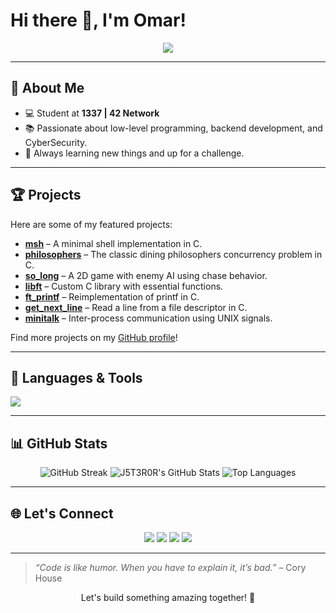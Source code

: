 # Hi there 👋, I'm Omar!

<p align="center">
  <img src="https://readme-typing-svg.herokuapp.com?color=%2336BCF7&lines=Tech+Enthusiast;Student+at+1337+%7C+42+Network;Lifelong+Learner" />
</p>

---

## 🚀 About Me

- 💻 Student at **1337 | 42 Network**
- 📚 Passionate about low-level programming, backend development, and CyberSecurity.
- 🌱 Always learning new things and up for a challenge.

---

## 🏆 Projects

Here are some of my featured projects:
- [**msh**](https://github.com/J5T3R0R/msh) – A minimal shell implementation in C.
- [**philosophers**](https://github.com/J5T3R0R/philosophers_42) – The classic dining philosophers concurrency problem in C.
- [**so_long**](https://github.com/J5T3R0R/so_long) – A 2D game with enemy AI using chase behavior.
- [**libft**](https://github.com/J5T3R0R/libft) – Custom C library with essential functions.
- [**ft_printf**](https://github.com/J5T3R0R/ft_printf) – Reimplementation of printf in C.
- [**get_next_line**](https://github.com/J5T3R0R/get_next_line) – Read a line from a file descriptor in C.
- [**minitalk**](https://github.com/J5T3R0R/minitalk) – Inter-process communication using UNIX signals.

Find more projects on my [GitHub profile](https://github.com/J5T3R0R/?tab=repositories)!

---

## 🧰 Languages & Tools

<p>
  <img src="https://skillicons.dev/icons?i=c,cpp,python,js,typescript,nodejs,expressjs,sql,html,css,bash,react,tailwind,git" />
</p>

---

## 📊 GitHub Stats

<p align="center">
  <img src="https://github-readme-streak-stats.herokuapp.com/?user=J5T3R0R&theme=radical" alt="GitHub Streak" />
  <img src="https://github-readme-stats.vercel.app/api?username=J5T3R0R&show_icons=true&theme=radical" alt="J5T3R0R's GitHub Stats" />
  <img src="https://github-readme-stats.vercel.app/api/top-langs/?username=J5T3R0R&layout=compact&theme=radical" alt="Top Languages" />
</p>

---

## 🌐 Let's Connect

<p align="center">
  <a href="https://github.com/J5T3R0R"><img src="https://img.shields.io/badge/GitHub-J5T3R0R-181717?style=for-the-badge&logo=github" /></a>
  <a href="mailto:1chgr077@gmail.com"><img src="https://img.shields.io/badge/Email-Contact%20Me-red?style=for-the-badge&logo=gmail" /></a>
  <a href="https://www.linkedin.com/in/omar-1achguer/"><img src="https://img.shields.io/badge/LinkedIn-Omar%20Lachguer-blue?style=for-the-badge&logo=linkedin" /></a>
  <a href="https://x.com/J5T3R0R"><img src="https://img.shields.io/badge/X-J5T3R0R-000000?style=for-the-badge&logo=x" /></a>
</p>

---

> *“Code is like humor. When you have to explain it, it’s bad.”* – Cory House

<p align="center">Let's build something amazing together! 🚀</p>
